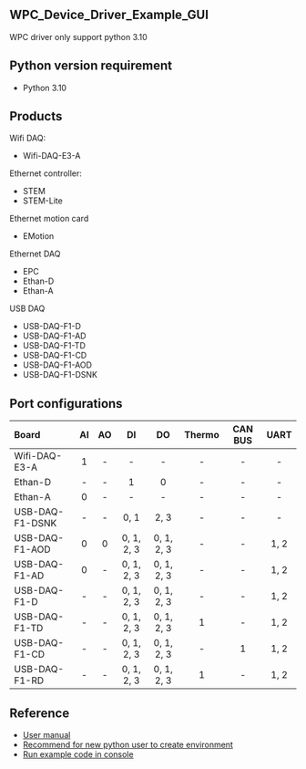  
## WPC_Device_Driver_Example_GUI
 
WPC driver only support python 3.10

## Python version requirement
- Python 3.10 

Products
--------
Wifi DAQ:
- Wifi-DAQ-E3-A

Ethernet controller:
- STEM
- STEM-Lite

Ethernet motion card
- EMotion

Ethernet DAQ
- EPC
- Ethan-D
- Ethan-A

USB DAQ
- USB-DAQ-F1-D
- USB-DAQ-F1-AD
- USB-DAQ-F1-TD
- USB-DAQ-F1-CD
- USB-DAQ-F1-AOD
- USB-DAQ-F1-DSNK

Port configurations
-------------------

| Board           | AI  | AO | DI         | DO         | Thermo | CAN BUS | UART |
|:----------------|:---:|:--:|:----------:|:----------:|:------:|:-------:|:----:|
| Wifi-DAQ-E3-A   | 1   | -  | -          | -          | -      |-        |-     |
| Ethan-D         | -   | -  | 1          | 0          | -      |-        |-     |
| Ethan-A         | 0   | -  | -          | -          | -      |-        |-     |
| USB-DAQ-F1-DSNK | -   | -  | 0, 1       | 2, 3       | -      |-        |-     |
| USB-DAQ-F1-AOD  | 0   | 0  | 0, 1, 2, 3 | 0, 1, 2, 3 | -      |-        |1, 2  |
| USB-DAQ-F1-AD   | 0   | -  | 0, 1, 2, 3 | 0, 1, 2, 3 | -      |-        |1, 2  |
| USB-DAQ-F1-D    | -   | -  | 0, 1, 2, 3 | 0, 1, 2, 3 | -      |-        |1, 2  |
| USB-DAQ-F1-TD   | -   | -  | 0, 1, 2, 3 | 0, 1, 2, 3 | 1      |-        |1, 2  |
| USB-DAQ-F1-CD   | -   | -  | 0, 1, 2, 3 | 0, 1, 2, 3 | -      |1        |1, 2  |
| USB-DAQ-F1-RD   | -   | -  | 0, 1, 2, 3 | 0, 1, 2, 3 | 1      |-        |1, 2  |


## Reference
- [User manual](https://wpc-systems.github.io/WPC_Python_driver_release/)
- [Recommend for new python user to create environment](https://github.com/WPC-systems/WPC_Python_driver_release/wiki/Install-miniconda-and-build-environment) 
- [Run example code in console](https://github.com/WPC-systems/WPC_Python_driver_release/wiki/How-to-run-WPC-Python-driver-example-code-in-console)

